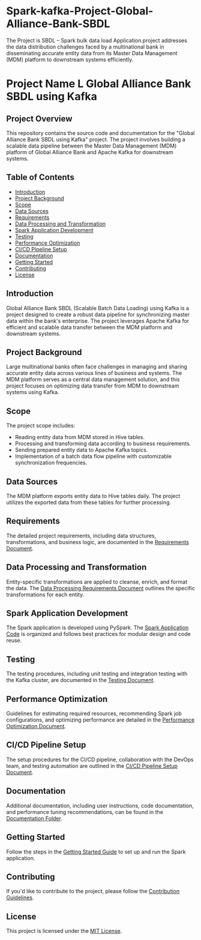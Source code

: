 # Spark-kafka-Project-Global-Alliance-Bank-SBDL
The Project is SBDL – Spark bulk data load Application.project addresses the data distribution challenges faced by a multinational bank in disseminating accurate entity data from its Master Data Management (MDM) platform to downstream systems efficiently.

# Project Name L Global Alliance Bank SBDL using Kafka

## Project Overview

This repository contains the source code and documentation for the "Global Alliance Bank SBDL using Kafka" project. The project involves building a scalable data pipeline between the Master Data Management (MDM) platform of Global Alliance Bank and Apache Kafka for downstream systems.

## Table of Contents

- [Introduction](#introduction)
- [Project Background](#project-background)
- [Scope](#scope)
- [Data Sources](#data-sources)
- [Requirements](#requirements)
- [Data Processing and Transformation](#data-processing-and-transformation)
- [Spark Application Development](#spark-application-development)
- [Testing](#testing)
- [Performance Optimization](#performance-optimization)
- [CI/CD Pipeline Setup](#cicd-pipeline-setup)
- [Documentation](#documentation)
- [Getting Started](#getting-started)
- [Contributing](#contributing)
- [License](#license)

## Introduction

Global Alliance Bank SBDL (Scalable Batch Data Loading) using Kafka is a project designed to create a robust data pipeline for synchronizing master data within the bank's enterprise. The project leverages Apache Kafka for efficient and scalable data transfer between the MDM platform and downstream systems.

## Project Background

Large multinational banks often face challenges in managing and sharing accurate entity data across various lines of business and systems. The MDM platform serves as a central data management solution, and this project focuses on optimizing data transfer from MDM to downstream systems using Kafka.

## Scope

The project scope includes:
- Reading entity data from MDM stored in Hive tables.
- Processing and transforming data according to business requirements.
- Sending prepared entity data to Apache Kafka topics.
- Implementation of a batch data flow pipeline with customizable synchronization frequencies.

## Data Sources

The MDM platform exports entity data to Hive tables daily. The project utilizes the exported data from these tables for further processing.

## Requirements

The detailed project requirements, including data structures, transformations, and business logic, are documented in the [Requirements Document](./docs/requirements.md).

## Data Processing and Transformation

Entity-specific transformations are applied to cleanse, enrich, and format the data. The [Data Processing Requirements Document](./docs/data-processing-requirements.md) outlines the specific transformations for each entity.

## Spark Application Development

The Spark application is developed using PySpark. The [Spark Application Code](./src/spark_app.py) is organized and follows best practices for modular design and code reuse.

## Testing

The testing procedures, including unit testing and integration testing with the Kafka cluster, are documented in the [Testing Document](./docs/testing.md).

## Performance Optimization

Guidelines for estimating required resources, recommending Spark job configurations, and optimizing performance are detailed in the [Performance Optimization Document](./docs/performance-optimization.md).

## CI/CD Pipeline Setup

The setup procedures for the CI/CD pipeline, collaboration with the DevOps team, and testing automation are outlined in the [CI/CD Pipeline Setup Document](./docs/cicd-pipeline-setup.md).

## Documentation

Additional documentation, including user instructions, code documentation, and performance tuning recommendations, can be found in the [Documentation Folder](./docs/).

## Getting Started

Follow the steps in the [Getting Started Guide](./docs/getting-started.md) to set up and run the Spark application.

## Contributing

If you'd like to contribute to the project, please follow the [Contribution Guidelines](./CONTRIBUTING.md).

## License

This project is licensed under the [MIT License](./LICENSE).
